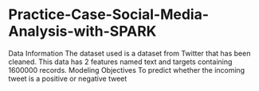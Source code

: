 # Practice-Case-Social-Media-Analysis-with-SPARK

Data Information
The dataset used is a dataset from Twitter that has been cleaned.
This data has 2 features named text and targets containing 1600000 records.
Modeling Objectives
To predict whether the incoming tweet is a positive or negative tweet
